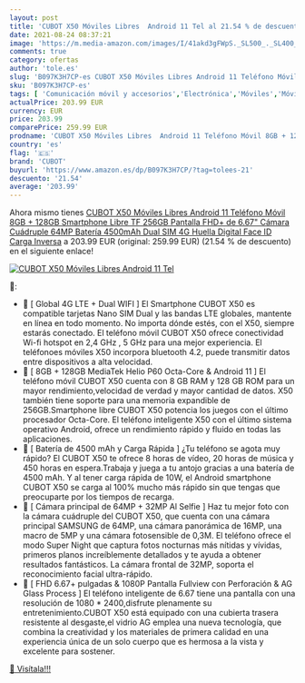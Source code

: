 ```yaml
---
layout: post
title: 'CUBOT X50 Móviles Libres  Android 11 Tel al 21.54 % de descuento'
date: 2021-08-24 08:37:21
image: 'https://m.media-amazon.com/images/I/41akd3gFWpS._SL500_._SL400_.jpg'
comments: true
category: ofertas
author: 'tole.es'
slug: 'B097K3H7CP-es CUBOT X50 Móviles Libres Android 11 Teléfono Móvil 8GB +...'
sku: 'B097K3H7CP-es'
tags: [ 'Comunicación móvil y accesorios','Electrónica','Móviles','Móviles y smartphones libres','android','cubot', ]
actualPrice: 203.99 EUR
currency: EUR
price: 203.99
comparePrice: 259.99 EUR
prodname: 'CUBOT X50 Móviles Libres  Android 11 Teléfono Móvil 8GB + 128GB Smartphone Libre TF 256GB  Pantalla FHD+ de 6.67" Cámara Cuádruple 64MP Batería 4500mAh Dual SIM 4G Huella Digital Face ID Carga Inversa'
country: 'es'
flag: '🇪🇸'
brand: 'CUBOT'
buyurl: 'https://www.amazon.es/dp/B097K3H7CP/?tag=tolees-21'
descuento: '21.54'
average: '203.99'
---
```


Ahora mismo tienes [CUBOT X50 Móviles Libres  Android 11 Teléfono Móvil 8GB + 128GB Smartphone Libre TF 256GB  Pantalla FHD+ de 6.67" Cámara Cuádruple 64MP Batería 4500mAh Dual SIM 4G Huella Digital Face ID Carga Inversa](https://www.amazon.es/dp/B097K3H7CP/?tag=tolees-21) a 203.99 EUR (original: 259.99 EUR) (21.54 %  de descuento) en el siguiente enlace!

[![CUBOT X50 Móviles Libres  Android 11 Tel](https://m.media-amazon.com/images/I/41akd3gFWpS._SL500_._SL400_.jpg)](https://www.amazon.es/dp/B097K3H7CP/?tag=tolees-21)

🔎:

- 📡 [ Global 4G LTE + Dual WIFI ] El Smartphone CUBOT X50 es compatible tarjetas Nano SIM Dual y las bandas LTE globales, mantente en línea en todo momento. No importa dónde estés, con el X50, siempre estarás conectado. El teléfono móvil CUBOT X50 ofrece conectividad Wi-fi hotspot en 2,4 GHz , 5 GHz para una mejor experiencia. El teléfonoes móviles X50 incorpora bluetooth 4.2, puede transmitir datos entre dispositivos a alta velocidad.
- 💾 [ 8GB + 128GB MediaTek Helio P60 Octa-Core & Android 11 ] El teléfono móvil CUBOT X50 cuenta con 8 GB RAM y 128 GB ROM para un mayor rendimiento,velocidad de verdad y mayor cantidad de datos. X50 también tiene soporte para una memoria expandible de 256GB.Smartphone libre CUBOT X50 potencia los juegos con el último procesador Octa-Core. El teléfono inteligente X50 con el último sistema operativo Android, ofrece un rendimiento rápido y fluido en todas las aplicaciones.
- 🔋 [ Batería de 4500 mAh y Carga Rápida ] ¿Tu teléfono se agota muy rápido? El CUBOT X50 te ofrece 8 horas de vídeo, 20 horas de música y 450 horas en espera.Trabaja y juega a tu antojo gracias a una batería de 4500 mAh. Y al tener carga rápida de 10W, el Android smartphone CUBOT X50 se carga al 100% mucho más rápido sin que tengas que preocuparte por los tiempos de recarga.
- 📸 [ Cámara principal de 64MP + 32MP Al Selfie ] Haz tu mejor foto con la cámara cuádruple del CUBOT X50, que cuenta con una cámara principal SAMSUNG de 64MP, una cámara panorámica de 16MP, una macro de 5MP y una cámara fotosensible de 0,3M. El teléfono ofrece el modo Super Night que captura fotos nocturnas más nítidas y vívidas, primeros planos increíblemente detallados y te ayuda a obtener resultados fantásticos. La cámara frontal de 32MP, soporta el reconocimiento facial ultra-rápido.
- 📱 [ FHD 6.67+ pulgadas & 1080P Pantalla Fullview con Perforación & AG Glass Process ] El teléfono inteligente de 6.67 tiene una pantalla con una resolución de 1080 * 2400,disfrute plenamente su entretenimiento.CUBOT X50 está equipado con una cubierta trasera resistente al desgaste,el vidrio AG emplea una nueva tecnología, que combina la creatividad y los materiales de primera calidad en una experiencia única de un solo cuerpo que es hermosa a la vista y excelente para sostener.

[🛒 Visítala!!!](https://www.amazon.es/dp/B097K3H7CP/?tag=tolees-21)
